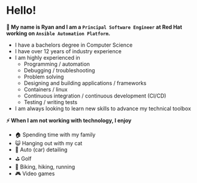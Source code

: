 # Hello!

**👋 My name is Ryan and I am a `Principal Software Engineer` at Red Hat working on `Ansible Automation Platform`.**
* I have a bachelors degree in Computer Science
* I have over 12 years of industry experience
* I am highly experienced in
  * Programming / automation
  * Debugging / troubleshooting
  * Problem solving
  * Designing and building applications / frameworks
  * Containers / linux
  * Continuous integration / continuous development (CI/CD)
  * Testing / writing tests
* I am always looking to learn new skills to advance my technical toolbox

**⚡ When I am not working with technology, I enjoy**
* 🏠 Spending time with my family
* 😺 Hanging out with my cat
* 🚙 Auto (car) detailing
* ⛳️ Golf
* 💪 Biking, hiking, running
* 🎮 Video games

<!--
**ryankwilliams/ryankwilliams** is a ✨ _special_ ✨ repository because its `README.md` (this file) appears on your GitHub profile.

Here are some ideas to get you started:

- 🔭 I’m currently working on ...
- 🌱 I’m currently learning ...
- 👯 I’m looking to collaborate on ...
- 🤔 I’m looking for help with ...
- 💬 Ask me about ...
- 📫 How to reach me: ...
- 😄 Pronouns: ...
- ⚡ Fun fact: ...
-->
